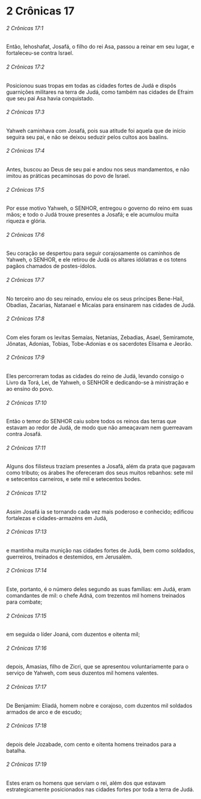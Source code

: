 # 2 Crônicas 17

###### 2 Crônicas 17:1

Então, Iehoshafat, Josafá, o filho do rei Asa, passou a reinar em seu lugar, e fortaleceu-se contra Israel.

###### 2 Crônicas 17:2

Posicionou suas tropas em todas as cidades fortes de Judá e dispôs guarnições militares na terra de Judá, como também nas cidades de Efraim que seu pai Asa havia conquistado.

###### 2 Crônicas 17:3

Yahweh caminhava com Josafá, pois sua atitude foi aquela que de início seguira seu pai, e não se deixou seduzir pelos cultos aos baalins.

###### 2 Crônicas 17:4

Antes, buscou ao Deus de seu pai e andou nos seus mandamentos, e não imitou as práticas pecaminosas do povo de Israel.

###### 2 Crônicas 17:5

Por esse motivo Yahweh, o SENHOR, entregou o governo do reino em suas mãos; e todo o Judá trouxe presentes a Josafá; e ele acumulou muita riqueza e glória.

###### 2 Crônicas 17:6

Seu coração se despertou para seguir corajosamente os caminhos de Yahweh, o SENHOR, e ele retirou de Judá os altares idólatras e os totens pagãos chamados de postes-ídolos.

###### 2 Crônicas 17:7

No terceiro ano do seu reinado, enviou ele os seus príncipes Bene-Hail, Obadias, Zacarias, Natanael e Micaías para ensinarem nas cidades de Judá.

###### 2 Crônicas 17:8

Com eles foram os levitas Semaías, Netanias, Zebadias, Asael, Semiramote, Jônatas, Adonias, Tobias, Tobe-Adonias e os sacerdotes Elisama e Jeorão.

###### 2 Crônicas 17:9

Eles percorreram todas as cidades do reino de Judá, levando consigo o Livro da Torá, Lei, de Yahweh, o SENHOR e dedicando-se à ministração e ao ensino do povo.

###### 2 Crônicas 17:10

Então o temor do SENHOR caiu sobre todos os reinos das terras que estavam ao redor de Judá, de modo que não ameaçavam nem guerreavam contra Josafá.

###### 2 Crônicas 17:11

Alguns dos filisteus traziam presentes a Josafá, além da prata que pagavam como tributo; os árabes lhe ofereceram dos seus muitos rebanhos: sete mil e setecentos carneiros, e sete mil e setecentos bodes.

###### 2 Crônicas 17:12

Assim Josafá ia se tornando cada vez mais poderoso e conhecido; edificou fortalezas e cidades-armazéns em Judá,

###### 2 Crônicas 17:13

e mantinha muita munição nas cidades fortes de Judá, bem como soldados, guerreiros, treinados e destemidos, em Jerusalém.

###### 2 Crônicas 17:14

Este, portanto, é o número deles segundo as suas famílias: em Judá, eram comandantes de mil: o chefe Adná, com trezentos mil homens treinados para combate;

###### 2 Crônicas 17:15

em seguida o líder Joaná, com duzentos e oitenta mil;

###### 2 Crônicas 17:16

depois, Amasias, filho de Zicri, que se apresentou voluntariamente para o serviço de Yahweh, com seus duzentos mil homens valentes.

###### 2 Crônicas 17:17

De Benjamim: Eliadá, homem nobre e corajoso, com duzentos mil soldados armados de arco e de escudo;

###### 2 Crônicas 17:18

depois dele Jozabade, com cento e oitenta homens treinados para a batalha.

###### 2 Crônicas 17:19

Estes eram os homens que serviam o rei, além dos que estavam estrategicamente posicionados nas cidades fortes por toda a terra de Judá.


